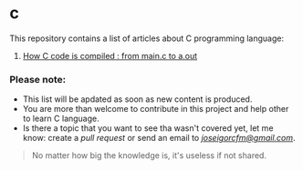 # c

This repository contains a list of articles about C programming language:

1. [How C code is compiled : from main.c to a.out](https://medium.com/@joseigorcfm/copy-constructor-in-c-49d479daa5c8)


### Please note:

- This list will be apdated as soon as new content is produced.
- You are more than welcome to contribute in this project and help other to learn C language.
- Is there a topic that you want to see tha wasn't covered yet, let me know: create a _pull request_ or send an email to *joseigorcfm@gmail.com*.

> No matter how big the knowledge is, it's useless if not shared.

